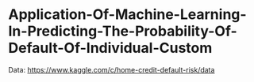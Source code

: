 # Application-Of-Machine-Learning-In-Predicting-The-Probability-Of-Default-Of-Individual-Custom

Data: https://www.kaggle.com/c/home-credit-default-risk/data
